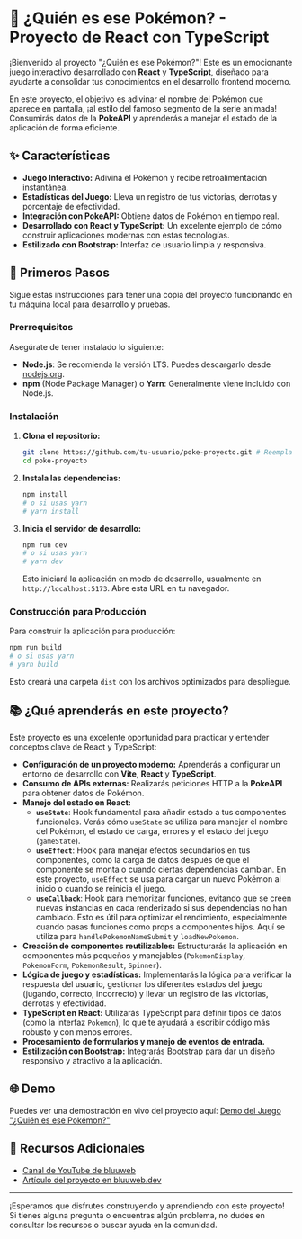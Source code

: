 # 👾 ¿Quién es ese Pokémon? - Proyecto de React con TypeScript

¡Bienvenido al proyecto "¿Quién es ese Pokémon?"! Este es un emocionante juego interactivo desarrollado con **React** y **TypeScript**, diseñado para ayudarte a consolidar tus conocimientos en el desarrollo frontend moderno.

En este proyecto, el objetivo es adivinar el nombre del Pokémon que aparece en pantalla, ¡al estilo del famoso segmento de la serie animada! Consumirás datos de la **PokeAPI** y aprenderás a manejar el estado de la aplicación de forma eficiente.

## ✨ Características

*   **Juego Interactivo:** Adivina el Pokémon y recibe retroalimentación instantánea.
*   **Estadísticas del Juego:** Lleva un registro de tus victorias, derrotas y porcentaje de efectividad.
*   **Integración con PokeAPI:** Obtiene datos de Pokémon en tiempo real.
*   **Desarrollado con React y TypeScript:** Un excelente ejemplo de cómo construir aplicaciones modernas con estas tecnologías.
*   **Estilizado con Bootstrap:** Interfaz de usuario limpia y responsiva.

## 🚀 Primeros Pasos

Sigue estas instrucciones para tener una copia del proyecto funcionando en tu máquina local para desarrollo y pruebas.

### Prerrequisitos

Asegúrate de tener instalado lo siguiente:

*   **Node.js**: Se recomienda la versión LTS. Puedes descargarlo desde [nodejs.org](https://nodejs.org/).
*   **npm** (Node Package Manager) o **Yarn**: Generalmente viene incluido con Node.js.

### Instalación

1.  **Clona el repositorio:**
    ```bash
    git clone https://github.com/tu-usuario/poke-proyecto.git # Reemplaza con la URL real de tu repositorio
    cd poke-proyecto
    ```

2.  **Instala las dependencias:**
    ```bash
    npm install
    # o si usas yarn
    # yarn install
    ```

3.  **Inicia el servidor de desarrollo:**
    ```bash
    npm run dev
    # o si usas yarn
    # yarn dev
    ```
    Esto iniciará la aplicación en modo de desarrollo, usualmente en `http://localhost:5173`. Abre esta URL en tu navegador.

### Construcción para Producción

Para construir la aplicación para producción:

```bash
npm run build
# o si usas yarn
# yarn build
```
Esto creará una carpeta `dist` con los archivos optimizados para despliegue.

## 📚 ¿Qué aprenderás en este proyecto?

Este proyecto es una excelente oportunidad para practicar y entender conceptos clave de React y TypeScript:

*   **Configuración de un proyecto moderno:** Aprenderás a configurar un entorno de desarrollo con **Vite**, **React** y **TypeScript**.
*   **Consumo de APIs externas:** Realizarás peticiones HTTP a la **PokeAPI** para obtener datos de Pokémon.
*   **Manejo del estado en React:**
    *   **`useState`**: Hook fundamental para añadir estado a tus componentes funcionales. Verás cómo `useState` se utiliza para manejar el nombre del Pokémon, el estado de carga, errores y el estado del juego (`gameState`).
    *   **`useEffect`**: Hook para manejar efectos secundarios en tus componentes, como la carga de datos después de que el componente se monta o cuando ciertas dependencias cambian. En este proyecto, `useEffect` se usa para cargar un nuevo Pokémon al inicio o cuando se reinicia el juego.
    *   **`useCallback`**: Hook para memorizar funciones, evitando que se creen nuevas instancias en cada renderizado si sus dependencias no han cambiado. Esto es útil para optimizar el rendimiento, especialmente cuando pasas funciones como props a componentes hijos. Aquí se utiliza para `handlePokemonNameSubmit` y `loadNewPokemon`.
*   **Creación de componentes reutilizables:** Estructurarás la aplicación en componentes más pequeños y manejables (`PokemonDisplay`, `PokemonForm`, `PokemonResult`, `Spinner`).
*   **Lógica de juego y estadísticas:** Implementarás la lógica para verificar la respuesta del usuario, gestionar los diferentes estados del juego (jugando, correcto, incorrecto) y llevar un registro de las victorias, derrotas y efectividad.
*   **TypeScript en React:** Utilizarás TypeScript para definir tipos de datos (como la interfaz `Pokemon`), lo que te ayudará a escribir código más robusto y con menos errores.
*   **Procesamiento de formularios y manejo de eventos de entrada.**
*   **Estilización con Bootstrap:** Integrarás Bootstrap para dar un diseño responsivo y atractivo a la aplicación.

## 🌐 Demo

Puedes ver una demostración en vivo del proyecto aquí: [Demo del Juego "¿Quién es ese Pokémon?"](https://quien-es-ese-pokemon-bluuweb.netlify.app/)

## 🔗 Recursos Adicionales

*   [Canal de YouTube de bluuweb](https://youtube.com/bluuweb)
*   [Artículo del proyecto en bluuweb.dev](https://bluuweb.dev/react-ts/03-practica-pokemon.html)

---
¡Esperamos que disfrutes construyendo y aprendiendo con este proyecto! Si tienes alguna pregunta o encuentras algún problema, no dudes en consultar los recursos o buscar ayuda en la comunidad.
